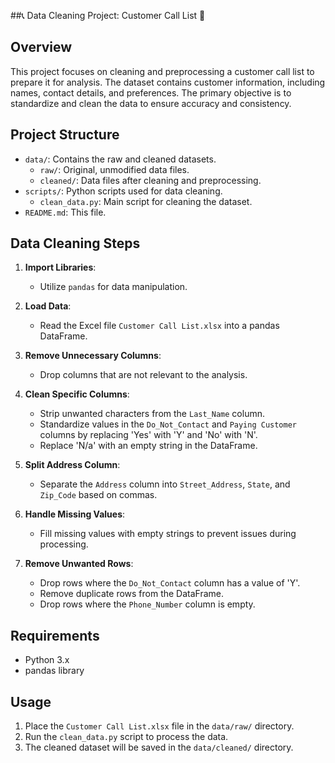 ##📞 Data Cleaning Project: Customer Call List 🧹

## Overview

This project focuses on cleaning and preprocessing a customer call list to prepare it for analysis. The dataset contains customer information, including names, contact details, and preferences. The primary objective is to standardize and clean the data to ensure accuracy and consistency.

## Project Structure

- `data/`: Contains the raw and cleaned datasets.
  - `raw/`: Original, unmodified data files.
  - `cleaned/`: Data files after cleaning and preprocessing.
- `scripts/`: Python scripts used for data cleaning.
  - `clean_data.py`: Main script for cleaning the dataset.
- `README.md`: This file.

## Data Cleaning Steps

1. **Import Libraries**:
   - Utilize `pandas` for data manipulation.

2. **Load Data**:
   - Read the Excel file `Customer Call List.xlsx` into a pandas DataFrame.

3. **Remove Unnecessary Columns**:
   - Drop columns that are not relevant to the analysis.

4. **Clean Specific Columns**:
   - Strip unwanted characters from the `Last_Name` column.
   - Standardize values in the `Do_Not_Contact` and `Paying Customer` columns by replacing 'Yes' with 'Y' and 'No' with 'N'.
   - Replace 'N/a' with an empty string in the DataFrame.

5. **Split Address Column**:
   - Separate the `Address` column into `Street_Address`, `State`, and `Zip_Code` based on commas.

6. **Handle Missing Values**:
   - Fill missing values with empty strings to prevent issues during processing.

7. **Remove Unwanted Rows**:
   - Drop rows where the `Do_Not_Contact` column has a value of 'Y'.
   - Remove duplicate rows from the DataFrame.
   - Drop rows where the `Phone_Number` column is empty.

## Requirements

- Python 3.x
- pandas library

## Usage

1. Place the `Customer Call List.xlsx` file in the `data/raw/` directory.
2. Run the `clean_data.py` script to process the data.
3. The cleaned dataset will be saved in the `data/cleaned/` directory.
